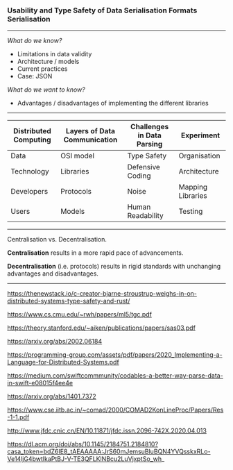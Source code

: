 ### Usability and Type Safety of Data Serialisation Formats Serialisation

----------

_What do we know?_

* Limitations in data validity
* Architecture / models
* Current practices
* Case: JSON

_What do we want to know?_

* Advantages / disadvantages of implementing the different libraries

----------

| Distributed Computing | Layers of Data Communication | Challenges in Data Parsing | Experiment        |
| --------------------- | ---------------------------- | -------------------------- | ----------------- |
| Data                  | OSI model                    | Type Safety                | Organisation      |
| Technology            | Libraries                    | Defensive Coding           | Architecture      |
| Developers            | Protocols                    | Noise                      | Mapping Libraries |
| Users                 | Models                       | Human Readability          | Testing           |

----------

Centralisation vs. Decentralisation.

**Centralisation** results in a more rapid pace of advancements.

**Decentralisation** (i.e. protocols) results in rigid standards with unchanging advantages and disadvantages.

----------

https://thenewstack.io/c-creator-bjarne-stroustrup-weighs-in-on-distributed-systems-type-safety-and-rust/

https://www.cs.cmu.edu/~rwh/papers/ml5/tgc.pdf

https://theory.stanford.edu/~aiken/publications/papers/sas03.pdf

https://arxiv.org/abs/2002.06184

https://programming-group.com/assets/pdf/papers/2020_Implementing-a-Language-for-Distributed-Systems.pdf

https://medium.com/swiftcommmunity/codables-a-better-way-parse-data-in-swift-e08015f4ee4e

https://arxiv.org/abs/1401.7372

https://www.cse.iitb.ac.in/~comad/2000/COMAD2KonLineProc/Papers/Res-1-1.pdf

http://www.jfdc.cnic.cn/EN/10.11871/jfdc.issn.2096-742X.2020.04.013

https://dl.acm.org/doi/abs/10.1145/2184751.2184810?casa_token=bdZ6IE8_tAEAAAAA:JrS60mJemsuBluBQN4YVQsskxRLo-Ve14ljG4bwtIkaPtBJ-V-TE3QFLKlNBcu2LuVjxptSo_wh_
